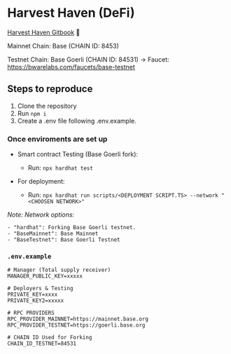 # Harvest Haven (DeFi)

<a href="https://harvesthaven.gitbook.io/" target="_blank">Harvest Haven Gitbook</a> 🌱

Mainnet Chain: Base (CHAIN ID: 8453)

Testnet Chain: Base Goerli (CHAIN ID: 84531) -> Faucet: https://bwarelabs.com/faucets/base-testnet

## Steps to reproduce

1. Clone the repository
2. Run `npm i`
3. Create a .env file following .env.example.

### Once enviroments are set up

- Smart contract Testing (Base Goerli fork):

  - Run: `npx hardhat test`

- For deployment:
  - Run: `npx hardhat run scripts/<DEPLOYMENT SCRIPT.TS> --network "<CHOOSEN NETWORK>"`

_Note: Network options:_

    - "hardhat": Forking Base Goerli testnet.
    - "BaseMainnet": Base Mainnet  
    - "BaseTestnet": Base Goerli Testnet

      
### `.env.example`

```.env
# Manager (Total supply receiver)
MANAGER_PUBLIC_KEY=xxxxx

# Deployers & Testing
PRIVATE_KEY=xxxx
PRIVATE_KEY2=xxxxx

# RPC PROVIDERS
RPC_PROVIDER_MAINNET=https://mainnet.base.org
RPC_PROVIDER_TESTNET=https://goerli.base.org

# CHAIN ID Used for Forking
CHAIN_ID_TESTNET=84531
```
